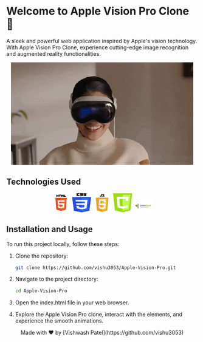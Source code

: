 # Welcome to Apple Vision Pro Clone 🍏

A sleek and powerful web application inspired by Apple's vision technology. With Apple Vision Pro Clone, experience cutting-edge image recognition and augmented reality functionalities.

<p align="center">
  <img src="demo.gif" alt="Demo">
</p>

## Technologies Used
<div align="center">
  <img src="HTML5.png" alt="HTML5" title="HTML5" height="50" width="50">
  <img src="CSS.png" alt="CSS3" title="CSS3" height="50" width="50">
  <img src="JS.png" alt="JavaScript" title="JavaScript" height="50" width="50">
  <img src="canvas.png" alt="Canvas" title="Canvas" height="50" width="50">
  <img src="GSAP.png" alt="GSAP" title="GSAP" width="50">
</div>

## Installation and Usage

To run this project locally, follow these steps:

1. Clone the repository:

   ```bash
   git clone https://github.com/vishu3053/Apple-Vision-Pro.git

2. Navigate to the project directory:

   ```bash
   cd Apple-Vision-Pro

3. Open the index.html file in your web browser.

4. Explore the Apple Vision Pro clone, interact with the elements, and experience the smooth animations.


<p align="center">
  Made with ❤️ by [Vishwash Patel](https://github.com/vishu3053)
</p>
